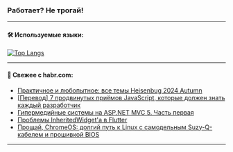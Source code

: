 ### Работает? Не трогай!

---
<!--
#### 🛠️ Technical stack:

![Java](https://img.shields.io/badge/Java-informational?logo=Oracle&style=flat&logoColor=white&color=FF4500)
![Kotlin](https://img.shields.io/badge/Kotlin-informational?logo=Kotlin&style=flat&logoColor=white&color=774D97)
![TS](https://img.shields.io/badge/TypeScript-informational?logo=typeScript&style=flat&logoColor=black&color=017acc)
![Python](https://img.shields.io/badge/Python-informational?logo=Python&style=flat&logoColor=black&color=ffdd54) <br>
![Spring](https://img.shields.io/badge/Spring-informational?logo=Spring&style=flat&logoColor=white&color=6DB33F) 
![SpringBoot](https://img.shields.io/badge/SpringBoot-informational?logo=SpringBoot&style=flat&logoColor=white&color=6DB33F)
![Nest](https://img.shields.io/badge/NestJS-informational?logo=NestJS&style=flat&logoColor=white&color=E0234E) 
![NodeJS](https://img.shields.io/badge/NodeJS-informational?logo=node.js&style=flat&logoColor=white&color=70A760)<br>
![PostgreSQL](https://img.shields.io/badge/PostgreSQL-informational?logo=PostgreSQL&style=flat&logoColor=white&color=DAA520)
![MongoDB](https://img.shields.io/badge/MongoDB-informational?logo=MongoDB&style=flat&logoColor=white&color=870000)
![Apache](https://img.shields.io/badge/Apache-informational?logo=apache&style=flat&logoColor=white&color=f74e28)

___ 
-->

#### 🛠️ Используемые языки:

[![Top Langs](https://github-readme-stats-u2qms2cxw-advtsettinggmailcoms-projects.vercel.app/api/top-langs/?username=zloylis&langs_count=10&hide_title=true&title_color=e6edf3&size_weight=0.5&count_weight=0.5&layout=compact&hide_progress=true&hide_border=true&theme=dracula)](https://github.com/zloylis)

<!---


####  :octocat:&nbsp;&nbsp; Статистика:

![GitHub stats](https://github-readme-stats-u2qms2cxw-advtsettinggmailcoms-projects.vercel.app/api?username=zloylis&show_icons=true&hide_border=true&theme=dracula&title_color=e6edf3&include_all_commits=true&count_private=true&hide_rank=false&hide_title=true&rank_icon=github)
-->
---

#### 💬 Свежее с habr.com:

<!-- BLOG-POST-LIST:START -->
- [Практичное и любопытное: все темы Heisenbug 2024 Autumn](https://habr.com/ru/companies/jugru/articles/844792/?utm_source=habrahabr&utm_medium=rss&utm_campaign=844792)
- [[Перевод] 7 продвинутых приёмов JavaScript, которые должен знать каждый разработчик](https://habr.com/ru/articles/844934/?utm_source=habrahabr&utm_medium=rss&utm_campaign=844934)
- [Гипермедийные системы на ASP.NET MVC 5. Часть первая](https://habr.com/ru/articles/844932/?utm_source=habrahabr&utm_medium=rss&utm_campaign=844932)
- [Проблемы InheritedWidget&#39;а в Flutter](https://habr.com/ru/articles/844916/?utm_source=habrahabr&utm_medium=rss&utm_campaign=844916)
- [Прощай, ChromeOS: долгий путь к Linux с самодельным Suzy-Q-кабелем и прошивкой BIOS](https://habr.com/ru/companies/ru_mts/articles/844122/?utm_source=habrahabr&utm_medium=rss&utm_campaign=844122)
<!-- BLOG-POST-LIST:END -->

---
